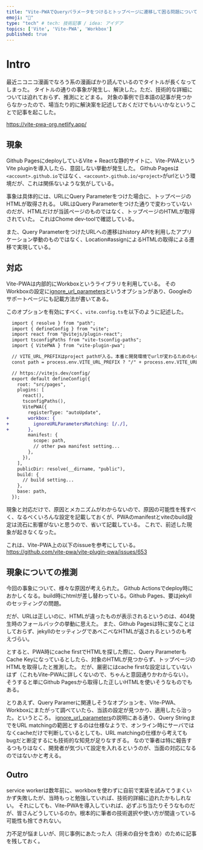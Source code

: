 ```yaml
---
title: "Vite-PWAでQueryパラメータをつけるとトップページに遷移して困る問題について"
emoji: "🙌"
type: "tech" # tech: 技術記事 / idea: アイデア
topics: ['Vite', 'Vite-PWA', 'Workbox']
published: true
---
```


# Intro
最近ニコニコ漫画でなろう系の漫画ばかり読んでいるのでタイトルが長くなってしまった。
タイトルの通りの事象が発生し、解決した。ただ、技術的な詳細については迫れておらず、推測にとどまる。
対象の事例で日本語の記事が見つからなかったので、場当たり的に解決案を記述しておくだけでもいいかなということで記事を起こした。

https://vite-pwa-org.netlify.app/

## 現象
Github PagesにdeployしているVite + Reactな静的サイトに、Vite-PWAというVite pluginを導入したら、意図しない挙動が発生した。
Github Pagesは`<account>.github.io`ではなく、`<account>.github.io/<project>`がurlという環境だが、これは関係ないような気がしている。

事象は具体的には、URLにQuery Parameterをつけた場合に、トップページのHTMLが取得される。
URLはQuery Parameterをつけた通りで変わっていないのだが、HTMLだけが当該ページのものではなく、トップページのHTMLが取得されていた。
これはChome dev-toolで確認している。

また、Query ParameterをつけたURLへの遷移はhistory APIを利用したアプリケーション挙動のものではなく、Location#assignによるHTMLの取得による遷移で実現している。

## 対応
Vite-PWAは内部的にWorkboxというライブラリを利用している。
そのWorkboxの設定に[ignore_url_parameters](https://developer.chrome.com/docs/workbox/modules/workbox-precaching?hl=ja#ignore_url_parameters)というオプションがあり、Googleのサポートページにも記載方法が書いてある。

このオプションを有効にすべく、`vite.config.ts`を以下のように記述した。

```diff ts
  import { resolve } from "path";
  import { defineConfig } from "vite";
  import react from "@vitejs/plugin-react";
  import tsconfigPaths from "vite-tsconfig-paths";
  import { VitePWA } from "vite-plugin-pwa";

  // VITE_URL_PREFIXはproject pathが入る。本番と開発環境でurlが変わるためのもの
  const path = process.env.VITE_URL_PREFIX ? "/" + process.env.VITE_URL_PREFIX + "/" : "/";

  // https://vitejs.dev/config/
  export default defineConfig({
    root: "src/pages",
    plugins: [
      react(),
      tsconfigPaths(),
      VitePWA({
        registerType: "autoUpdate",
+       workbox: {
+         ignoreURLParametersMatching: [/./],
+       },
        manifest: {
          scope: path,
          // other pwa manifest setting...
        },
      }),
    ],
    publicDir: resolve(__dirname, "public"),
    build: {
      // build setting...
    },
    base: path,
  });
```

現象と対応だけで、原因とメカニズムがわからないので、原因の可能性を残すべく、なるべくいろんな設定を記載しておくが、PWAのmanifestとviteのbuild設定は流石に影響がないと思うので、省いて記載している。
これで、前述した現象が起きなくなった。

これは、Vite-PWA上の以下のissueを参考にしている。
https://github.com/vite-pwa/vite-plugin-pwa/issues/653

## 現象についての推測
今回の事象について、様々な原因が考えられた。
Github Actionsでdeploy時におかしくなる。build時にhtmlが差し替わっている。Github Pages、要はjekyllのセッティングの問題。

だが、URLは正しいのに、HTMLが違ったものが表示されるというのは、404発生時のフォールバックの挙動に思えた。
また、Github Pagesは特に変なことはしておらず、jekyllのセッティングであべこべなHTMLが返されるというのも考えづらい。

とすると、PWA時にcache firstでHTMLを探した際に、Query ParameterもCache Keyになっているとしたら、対象のHTMLが見つからず、トップページのHTMLを取得したと推測した。
だが、厳密にはcache firstな設定はしていないはず（これもVite-PWAに詳しくないので、ちゃんと意図通りかわからない）。
そうすると単にGithub Pagesから取得した正しいHTMLを使いそうなものでもある。

とりあえず、Query Paramerに関連しそうなオプションを、Vite-PWA、Workboxにまたがって調べていたら、当該の設定が見つかり、適用したら治った。というところ。
[ignore_url_parameters](https://developer.chrome.com/docs/workbox/modules/workbox-precaching?hl=ja#ignore_url_parameters)の説明にある通り、Query StringまでをURL matchingの範囲とするのは仕様なようで、オンライン時にサーバではなくcacheだけで判断しているとしても、URL matchingの仕様から考えてもbugだと断定するにも技術的な知見が足りなすぎる。
なので筆者は特に報告するつもりはなく、開発者が気づいて設定を入れるというのが、当面の対応になるのではないかと考える。

## Outro
service workerは数年前に、workboxを使わずに自前で実装を試みてうまくいかず失敗したが、当時もっと勉強していれば、技術的詳細に迫れたかもしれない。
それにしても、Vite-PWAを導入していれば、必ずぶち当たりそうなものだが、皆さんどうしているのか。根本的に筆者の技術選択や使い方が間違っている可能性も捨てきれない。

力不足が悩ましいが、同じ事例にあたった人（将来の自分を含め）のために記事を残しておく。

